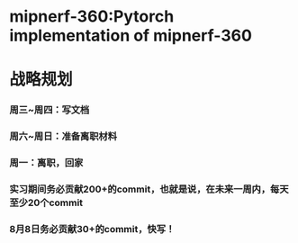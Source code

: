 # mipnerf-360:Pytorch implementation of mipnerf-360

# 战略规划

### 周三~周四：写文档

### 周六~周日：准备离职材料
### 周一：离职，回家

### 实习期间务必贡献200+的commit，也就是说，在未来一周内，每天至少20个commit
### 8月8日务必贡献30+的commit，快写！
